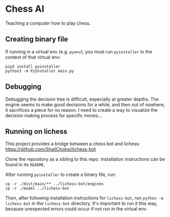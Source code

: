 # Chess AI

Teaching a computer how to play chess.

## Creating binary file

If running in a virtual env (e.g. `pyenv`), you must run `pyinstaller` in the context of that virtual env:

```
pip3 install pyinstaller
python3 -m PyInstaller main.py
```

## Debugging

Debugging the decision tree is difficult, especially at greater depths. The engine seems to make good decisions for a while, and then out of nowhere, it sacrifices a piece for no reason. I need to create a way to visualize the decision making process for specific moves...

## Running on lichess

This project provides a bridge between a chess bot and lichess: https://github.com/ShailChoksi/lichess-bot

Clone the repository as a sibling to this repo. Installation instructions can be found in its `README`.

After running `pyinstaller` to create a binary file, run:

```
cp -r ./dist/main/** ../lichess-bot/engines
cp -r ./model ../lichess-bot
```

Then, after following installation instructions for `lichess-bot`, run `python -m lichess-bot` in the `lichess-bot` directory. It's important to run it this way, because unexpected errors could occur if not run in the virtual env.
